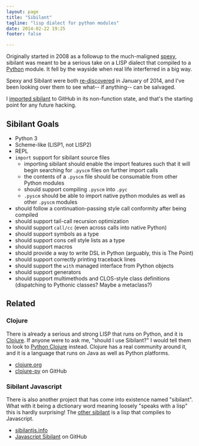 ```yaml
---
layout: page
title: "Sibilant"
tagline: "lisp dialect for python modules"
date: 2014-02-22 19:25
footer: false

---
```


Originally started in 2008 as a followup to the much-maligned [spexy],
sibilant was meant to be a serious take on a LISP dialect that
compiled to a [Python] module. It fell by the wayside when real life
interferred in a big way.

Spexy and Sibilant were both [re-discovered] in January of 2014, and
I've been looking over them to see what-- if anything-- can be
salvaged.

I [imported sibilant] to GitHub in its non-function state, and that's
the starting point for any future hacking.

[spexy]: https://github.com/obriencj/python-spexy
[python]: https://python.org
[re-discovered]: {filename}/blog/2014-01-22-spexy-oh-god-what-did-i-do.md
[imported sibilant]: https://github.com/obriencj/python-sibilant

## Sibilant Goals

* Python 3
* Scheme-like (LISP1, not LISP2)
* REPL
* `import` support for sibilant source files
  * importing sibilant should enable the import features such that it
	will begin searching for `.pyscm` files on further import calls
  * the contents of a `.pyscm` file should be consumable from other
    Python modules
  * should support compiling `.pyscm` into `.pyc`
  * `.pyscm` should be able to import native python modules as well as
	other `.pyscm` modules
* should follow a continuation-passing style call conformity after
  being compiled
* should support tail-call recursion optimization
* should support `call/cc` (even across calls into native Python)
* should support symbols as a type
* should support cons cell style lists as a type
* should support macros
* should provide a way to write DSL in Python (arguably, this is The
  Point)
* should support correctly printing traceback lines
* should support the `with` managed interface from Python objects
* should support generators
* should support multimethods and CLOS-style class definitions
  (dispatching to Pythonic classes? Maybe a metaclass?)

## Related

### Clojure
There is already a serious and strong LISP that runs on Python, and it
is [Clojure]. If anyone were to ask me, "should I use Sibilant?" I
would tell them to look to [Python Clojure] instead. Clojure has a real
community around it, and it is a language that runs on Java as well as
Python platforms.

* [clojure.org][Clojure]
* [clojure-py][Python Clojure] on GitHub

[Clojure]: http://clojure.org/
[Python Clojure]: https://github.com/halgari/clojure-py

### Sibilant Javascript

There is also another project that has come into existence named
"sibilant". What with it being a dictionary word meaning loosely
"speaks with a lisp" this is hardly surprising! The
[other sibilant][sibilant-js] is a lisp that compiles to Javascript.

* [sibilantjs.info](http://sibilantjs.info/)
* [Javascript Sibilant][sibilant-js] on GitHub

[sibilant-js]: https://github.com/jbr/sibilant
